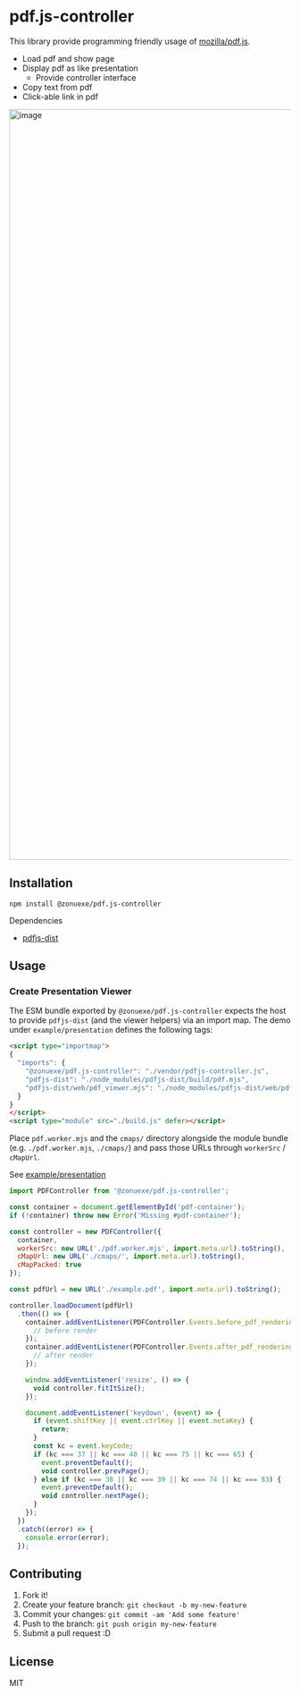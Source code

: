 # pdf.js-controller

This library provide programming friendly usage of [mozilla/pdf.js](https://github.com/mozilla/pdf.js "mozilla/pdf.js").

- Load pdf and show page
- Display pdf as like presentation
    - Provide controller interface
- Copy text from pdf
- Click-able link in pdf

<img width="1342" alt="image" src="https://github.com/azu/pdf.js-controller/assets/19714/4276eaa6-6a71-4e88-bd60-4c6904c7a057">

## Installation

    npm install @zonuexe/pdf.js-controller

Dependencies

- [pdfjs-dist](https://www.npmjs.com/package/pdfjs-dist "pdfjs-dist")

## Usage

### Create Presentation Viewer

The ESM bundle exported by `@zonuexe/pdf.js-controller` expects the host to provide `pdfjs-dist` (and the viewer helpers) via an import map. The demo under `example/presentation` defines the following tags:

```html
<script type="importmap">
{
  "imports": {
    "@zonuexe/pdf.js-controller": "./vendor/pdfjs-controller.js",
    "pdfjs-dist": "./node_modules/pdfjs-dist/build/pdf.mjs",
    "pdfjs-dist/web/pdf_viewer.mjs": "./node_modules/pdfjs-dist/web/pdf_viewer.mjs"
  }
}
</script>
<script type="module" src="./build.js" defer></script>
```

Place `pdf.worker.mjs` and the `cmaps/` directory alongside the module bundle (e.g. `./pdf.worker.mjs`, `./cmaps/`) and pass those URLs through `workerSrc` / `cMapUrl`.

See [example/presentation](example/presentation)

```js
import PDFController from '@zonuexe/pdf.js-controller';

const container = document.getElementById('pdf-container');
if (!container) throw new Error('Missing #pdf-container');

const controller = new PDFController({
  container,
  workerSrc: new URL('./pdf.worker.mjs', import.meta.url).toString(),
  cMapUrl: new URL('./cmaps/', import.meta.url).toString(),
  cMapPacked: true
});

const pdfUrl = new URL('./example.pdf', import.meta.url).toString();

controller.loadDocument(pdfUrl)
  .then(() => {
    container.addEventListener(PDFController.Events.before_pdf_rendering, () => {
      // before render
    });
    container.addEventListener(PDFController.Events.after_pdf_rendering, () => {
      // after render
    });

    window.addEventListener('resize', () => {
      void controller.fitItSize();
    });

    document.addEventListener('keydown', (event) => {
      if (event.shiftKey || event.ctrlKey || event.metaKey) {
        return;
      }
      const kc = event.keyCode;
      if (kc === 37 || kc === 40 || kc === 75 || kc === 65) {
        event.preventDefault();
        void controller.prevPage();
      } else if (kc === 38 || kc === 39 || kc === 74 || kc === 83) {
        event.preventDefault();
        void controller.nextPage();
      }
    });
  })
  .catch((error) => {
    console.error(error);
  });
```

## Contributing

1. Fork it!
2. Create your feature branch: `git checkout -b my-new-feature`
3. Commit your changes: `git commit -am 'Add some feature'`
4. Push to the branch: `git push origin my-new-feature`
5. Submit a pull request :D

## License

MIT
